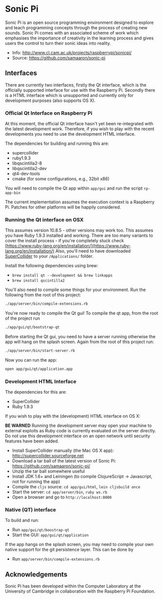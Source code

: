 # Sonic Pi

Sonic Pi is an open source programming environment designed to explore and teach programming concepts through the process of creating new sounds. Sonic Pi comes with an associated scheme of work which emphasises the importance of creativity in the learning process and gives users the control to turn their sonic ideas into reality.

* Info: http://www.cl.cam.ac.uk/projects/raspberrypi/sonicpi/
* Source: https://github.com/samaaron/sonic-pi

## Interfaces

There are currently two interfaces, firstly the Qt interface, which is the
officially supported interface for use with the Raspberry Pi. Secondly
there is a HTML interface which is unsupported and currently only for
development purposes (also supports OS X).

### Official Qt Interface on Raspberry Pi

At this moment, the official Qt interface hasn't yet been re-integrated with 
the latest development work.  Therefore, if you wish to play with the recent 
developments you need to use the development HTML interface.

The dependencies for building and running this are:

* supercollider
* ruby1.9.3
* libqscintilla2-8
* libqscintilla2-dev
* qt4-dev-tools
* cmake (for some configurations, e.g., 32bit x86)

You will need to compile the Qt app within `app/gui` and run the script
`rp-app-bin`


The current implementation assumes the execution context is a Raspberry
Pi. Patches for other platforms will be happily considered.

### Running the Qt interface on OSX

This assumes version 10.8.5 - other versions may work too.
This assumes you have Ruby 1.9.3 installed and working. There are too many variants to cover the install process - if you're completely stuck check [https://www.ruby-lang.org/en/installation/](https://www.ruby-lang.org/en/installation/)
Also, you'll need to have downloaded [SuperCollider](http://supercollider.sourceforge.net/) to your `/Applications/` folder.

Install the following dependencies using brew:
  * `brew install qt --development && brew linkapps`
  * `brew install qscintilla2`

You'll also need to compile some things for your environment. Run the following from the root of this project:

```bash
./app/server/bin/compile-extensions.rb
```

You're now ready to compile the Qt gui! To compile the qt app, from the root of the project run

```bash
./app/gui/qt/bootstrap-qt
```

Before starting the Qt gui, you need to have a server running otherwise the app will hang on the splash screen. Again from the root of this project run:

```bash
./app/server/bin/start-server.rb
```

Now you can run the app:

```bash
open app/gui/qt/application.app
```

### Development HTML Interface

The dependencies for this are:

* SuperCollider
* Ruby 1.9.3

If you wish to play with the (development) HTML interface on OS X:

**BE WARNED** Running the development server may open your machine to
external exploits as Ruby code is currently evaluated on the server
directly. Do not use this development interface on an open network until
security features have been added.


* Install SuperCollider manually (the Mac OS X app): http://supercollider.sourceforge.net
* Download a tar ball of the latest version of Sonic Pi: https://github.com/samaaron/sonic-pi/
* Unzip the tar ball somewhere useful
* Install JDK 1.6+ and Leiningen (to compile ClojureScript -> Javascript, not for running the app)
* Compile the `cljs` source: `cd app/gui/html`, `lein cljsbuild once`
* Start the server: `cd app/server/bin`, `ruby ws.rb`
* Open a browser and go to `http://localhost:8000`

### Native (QT) interface

To build and run:

* Run `app/gui/qt/boostrap-qt`
* Start the GUI: `app/gui/qt/application`

If the app hangs on the splash screen, you may need to compile your own
native support for the git persistence layer. This can be done by

* Run `app/server/bin/compile-extensions.rb`

## Acknowledgements

Sonic Pi has been developed within the Computer Laboratory at the University of Cambridge in collaboration with the Raspberry Pi Foundation.
